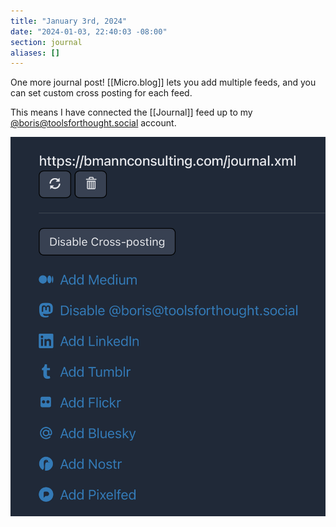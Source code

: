 ```yaml
---
title: "January 3rd, 2024"
date: "2024-01-03, 22:40:03 -08:00"
section: journal
aliases: []
---
```

One more journal post! [[Micro.blog]] lets you add multiple feeds, and you can set custom cross posting for each feed. 

This means I have connected the [[Journal]] feed up to my [@boris@toolsforthought.social](https://toolsforthought.social/@boris) account. 

![Screenshot of Feed + Crossposting in Micro.blog](/assets/IMG_4455.jpeg)